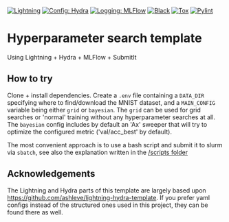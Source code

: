 <a href="https://pytorchlightning.ai/"><img alt="Lightning" src="https://img.shields.io/badge/-Lightning-792ee5?logo=pytorchlightning&logoColor=white"></a>
<a href="https://hydra.cc/"><img alt="Config: Hydra" src="https://img.shields.io/badge/Config-Hydra-89b8cd"></a>
<a href="https://mlflow.org/"><img alt="Logging: MLFlow" src="https://img.shields.io/badge/Logging-MLFlow-89b8cd"></a>
[![Black](https://github.com/NKI-AI/hyperparameter-search-template/actions/workflows/black.yml/badge.svg)](https://github.com/NKI-AI/hyperparameter-search-template/actions/workflows/black.yml)
[![Tox](https://github.com/NKI-AI/hyperparameter-search-template/actions/workflows/tox.yml/badge.svg)](https://github.com/NKI-AI/hyperparameter-search-template/actions/workflows/tox.yml)
[![Pylint](https://github.com/NKI-AI/hyperparameter-search-template/actions/workflows/pylint.yml/badge.svg)](https://github.com/NKI-AI/hyperparameter-search-template/actions/workflows/pylint.yml)
# Hyperparameter search template
Using Lightning + Hydra + MLFlow + SubmitIt 

## How to try
Clone + install dependencies. Create a `.env` file containing a `DATA_DIR` specifying where to find/download the MNIST dataset, and a `MAIN_CONFIG` variable being either `grid` or `bayesian`. The `grid` can be used for grid searches or 'normal' training without any hyperparameter searches at all. The `bayesian` config includes by default an 'Ax' sweeper that will try to optimize the configured metric ('val/acc_best' by default).

The most convenient approach is to use a bash script and submit it to slurm via `sbatch`, see also the explanation written in the [/scripts folder](scripts/README.md)
## Acknowledgements
The Lightning and Hydra parts of this template are largely based upon https://github.com/ashleve/lightning-hydra-template. If you prefer yaml configs instead of the structured ones used in this project, they can be found there as well.
